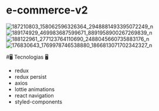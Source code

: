 # e-commerce-v2

![187210803_158062596326364_2948881493395072249_n](https://user-images.githubusercontent.com/62677231/118855836-a2ca8880-b8ac-11eb-9929-1039e76c62ab.jpg)
![189174929_469983687599671_8891958900267269839_n](https://user-images.githubusercontent.com/62677231/118855868-ab22c380-b8ac-11eb-8a59-9bfed9ba6d33.jpg)
![188122961_277123764110690_2488045660735883176_n](https://user-images.githubusercontent.com/62677231/118855899-b1b13b00-b8ac-11eb-9e84-d447a4a76014.jpg)
![176830643_1769978746538880_1866813071702342327_n](https://user-images.githubusercontent.com/62677231/118855923-b7a71c00-b8ac-11eb-928b-edf65c460007.jpg)

#🖥 Tecnologias 🖥

- redux
- redux persist
- axios
- lottie animations
- react navigation
- styled-components

